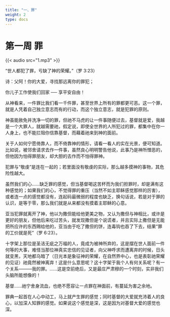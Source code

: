 ```yaml
---
title: "一、罪"
weight: 2
type: docs
---
```


# 第一周 罪

{{< audio src="1.mp3" >}}

“世人都犯了罪，亏缺了神的荣耀。”（罗 3:23）

诗：父阿！你的大爱，寻找那远离你的罪犯；

你儿子工作使我们回家 ── 享平安自由！

从神看来，一件罪比我们看一千件罪，甚至世界上所有的罪都更可恶。这一个罪，就是人凭着自己独立意志而有的行动，而这个独立意志，就是犯罪的原则。

神虽能赦免并洗净一切的罪，但祂不马虎的让一件事随便过去，基督就是爱，我越是一个大罪人，就越需要祂，假定说，即使全世界的人所犯过的罪，都集中在你一人身上，也不能拦阻你信靠基督，而藉着祂来到神的面前。

关于人如何宁愿倚靠人，而不倚靠神的情形，请看一看人的实在光景，便可知道。比如说，被邻舍请求去作一件事，虽然良心明明警告他说，此事乃是神所憎恶的，但他因为怕得罪朋友，却大胆的去作而不怕得罪神。

犯罪与“敬虔”是连在一起的；若里面没有敬虔的实际，那么越多摸神的事物，其危险性越大。

虽然我们的心……缺乏罪的感觉，但当基督喝这苦杯而为我们担罪时，却是满有这种感觉的；如果我们的心，不觉得罪的重压（当然不如主耶稣感觉那样的厉害），或者连一点的感觉都没有，连起码最微弱的程度也缺乏，换句话说，若是对于罪的认识，是等于零，那么我们就是从来都没有摸着主耶稣的心意。

亚当犯罪就离开了神，他以为撒但能给他更美之物，又认为撒但与神相比，或许是更好的朋友，但他后来吃过苦头，就发现撒但是个说谎者，并且实际上撒但是无能把所应许的东西赐给他的，亚当由于吃了撒但的饼，连毒钩也吞了下去，结果“罪的工价就是死”（罗 6:23）。

十字架上那位是圣洁无疵之万福的人，竟成为被神所弃的，这是摆在世人面前一件何等的大事，难怪当那位神真实忠信的见证者，向父神呼求而遭离弃的时候，日头就变黑，天地都乌暗了（日光本是象征神的荣耀，在自然界中心，也是表彰祂荣耀的见证）祂竟然被神离弃！这是什么意思呢？这十字架于我个人有何关系呢？有一个关系———我的罪。……这是空前绝后，又是最庄严肃穆的一个时刻，实非我们头脑所能想像的！

基督……祂宁舍身流血，也绝不愿容让一点罪在神面前，有蔓延为害之余地。

罪典一起首在人心中动工，马上就产生罪的感觉；同时基督的大爱就充沛着人的良心，以加深人知罪的感觉。如果说这个感觉是深，这是因为对基督大爱的感觉也深。
